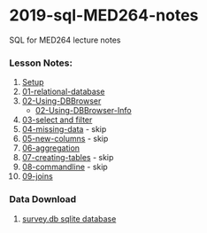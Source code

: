 # 2019-sql-MED264-notes
SQL for MED264 lecture notes

### Lesson Notes:

1. [Setup](00-setup.nb.html)
2. [01-relational-database](01-relational-database.html)
3. [02-Using-DBBrowser](02-db-browser.html)
      * [02-Using-DBBrowser-Info](02-db-browser-info.html)
4. [03-select and filter](03-selectandfilter.html)
5. [04-missing-data](04-missing-data.nb.html) - skip
6. [05-new-columns](05-new-columns.nb.html) - skip
7. [06-aggregation](06-aggregation.html)
8. [07-creating-tables](07-creating-tables.nb.html) - skip
9. [08-commandline](08-commandline.nb.html) - skip
10. [09-joins](09-joins.html)


### Data Download
1. [survey.db sqlite database](http://swcarpentry.github.io/sql-novice-survey/files/survey.db)
